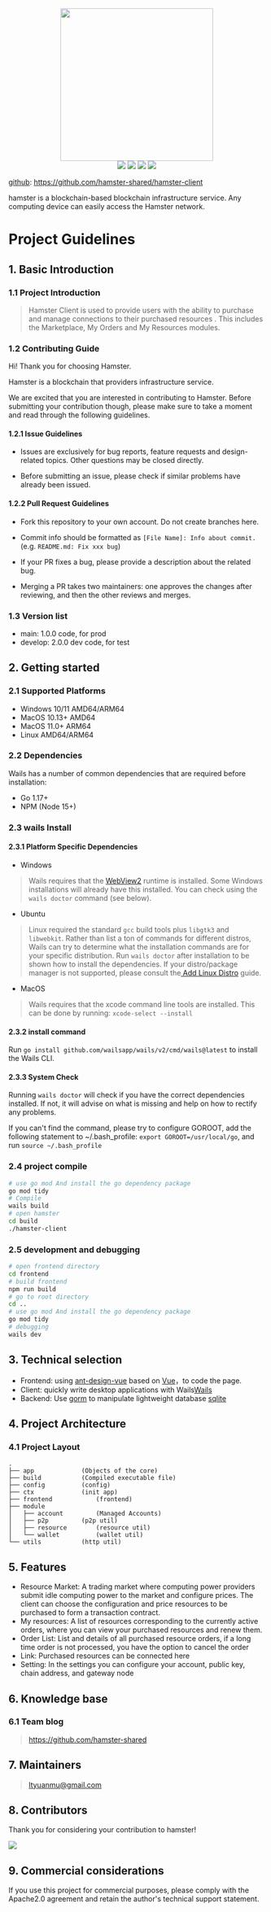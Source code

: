 <div align=center>
<img src="./doc/logo-300.png" width=300" height="300" />
</div>
<div align=center>
<img src="https://img.shields.io/badge/golang-1.17-blue"/>
<img src="https://img.shields.io/badge/wails/v2-Beat3.0.0-lightBlue"/>
<img src="https://img.shields.io/badge/ant--design--vue-2.2.8-brightgreen"/>
<img src="https://img.shields.io/badge/go--libp2p-1.5.2-red"/>
</div>




[github](https://github.com/hamster-shared/hamster-provider): https://github.com/hamster-shared/hamster-client

hamster is a blockchain-based blockchain infrastructure service. Any computing device can easily access the Hamster network.

# Project Guidelines

## 1. Basic Introduction

### 1.1 Project Introduction

> Hamster Client is used to provide users with the ability to purchase and manage connections to their purchased resources . This includes the Marketplace, My Orders and My Resources modules.

### 1.2 Contributing Guide

Hi! Thank you for choosing Hamster.

Hamster is a blockchain that providers infrastructure service.

We are excited that you are interested in contributing to Hamster. Before submitting your contribution though, please make sure to take a moment and read through the following guidelines.

#### 1.2.1 Issue Guidelines

- Issues are exclusively for bug reports, feature requests and design-related topics. Other questions may be closed directly.

- Before submitting an issue, please check if similar problems have already been issued.

#### 1.2.2 Pull Request Guidelines

- Fork this repository to your own account. Do not create branches here.

- Commit info should be formatted as `[File Name]: Info about commit.` (e.g. `README.md: Fix xxx bug`)

- If your PR fixes a bug, please provide a description about the related bug.

- Merging a PR takes two maintainers: one approves the changes after reviewing, and then the other reviews and merges.

### 1.3 Version list

- main: 1.0.0 code, for prod
- develop: 2.0.0 dev code, for test

## 2. Getting started

### 2.1 Supported Platforms

- Windows 10/11 AMD64/ARM64
- MacOS 10.13+ AMD64
- MacOS 11.0+ ARM64
- Linux AMD64/ARM64

### 2.2 Dependencies

Wails has a number of common dependencies that are required before installation:

- Go 1.17+
- NPM (Node 15+)

### 2.3 wails Install

#### 2.3.1 Platform Specific Dependencies

- Windows

> Wails requires that the [WebView2](https://developer.microsoft.com/en-us/microsoft-edge/webview2/) runtime is installed. Some Windows installations will already have this installed. You can check using the `wails doctor` command (see below).

- Ubuntu

> Linux required the standard `gcc` build tools plus `libgtk3` and `libwebkit`. Rather than list a ton of commands for different distros, Wails can try to determine what the installation commands are for your specific distribution. Run `wails doctor` after installation to be shown how to install the dependencies. If your distro/package manager is not supported, please consult the[ Add Linux Distro](https://wails.io/docs/guides/linux-distro-support) guide.

- MacOS

> Wails requires that the xcode command line tools are installed. This can be done by running:
> `xcode-select --install`

#### 2.3.2 install command

Run `go install github.com/wailsapp/wails/v2/cmd/wails@latest` to install the Wails CLI.

#### 2.3.3 System Check

Running `wails doctor` will check if you have the correct dependencies installed. If not, it will advise on what is missing and help on how to rectify any problems.

If you can't find the command, please try to configure GOROOT, add the following statement to ~/.bash_profile: `export GOROOT=/usr/local/go`, and run `source ~/.bash_profile`

### 2.4 project compile

```bash
# use go mod And install the go dependency package
go mod tidy
# Compile
wails build
# open hamster
cd build
./hamster-client
```

### 2.5 development and debugging

```bash
# open frontend directory
cd frontend
# build frontend
npm run build
# go to root directory
cd ..
# use go mod And install the go dependency package
go mod tidy
# debugging 
wails dev
```



## 3. Technical selection

- Frontend: using [ant-design-vue](https://www.antdv.com/docs/vue/introduce/) based on [Vue](https://vuejs.org)，to code the page.
- Client: quickly write desktop applications with Wails[Wails](https://wails.io/docs/introduction)
- Backend: Use [gorm](https://gorm.io/docs/) to manipulate lightweight database [sqlite](https://www.sqlite.org/index.html)

## 4. Project Architecture

### 4.1 Project Layout

```
.
├── app				(Objects of the core)
├── build			(Compiled executable file)
├── config			(config)
├── ctx				(init app)
├── frontend			(frontend)
├── module
│   ├── account			(Managed Accounts)
│   ├── p2p			(p2p util)
│   ├── resource		(resource util)
│   └── wallet			(wallet util)
└── utils			(http util)
```

## 5. Features

- Resource Market: A trading market where computing power providers submit idle computing power to the market and configure prices. The client can choose the configuration and price resources to be purchased to form a transaction contract.
- My resources: A list of resources corresponding to the currently active orders, where you can view your purchased resources and renew them.
- Order List: List and details of all purchased resource orders, if a long time order is not processed, you have the option to cancel the order
- Link: Purchased resources can be connected here
- Setting: In the settings you can configure your account, public key, chain address, and gateway node

## 6. Knowledge base

### 6.1 Team blog
> https://github.com/hamster-shared

## 7. Maintainers
> ltyuanmu@gmail.com                                                       
                                                            
## 8. Contributors

Thank you for considering your contribution to hamster!

<a href="https://github.com/hamster-shared/hamster-client/graphs/contributors">
  <img src="https://contrib.rocks/image?repo=hamster-shared/hamster-client" />
</a>

## 9. Commercial considerations

If you use this project for commercial purposes, please comply with the Apache2.0 agreement and retain the author's technical support statement.
